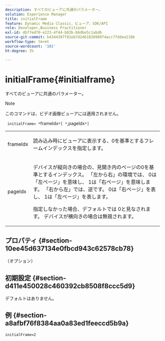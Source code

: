 ```yaml
---
description: すべてのビューアに共通のパラメーター。
solution: Experience Manager
title: initialFrame
feature: Dynamic Media Classic，ビューア，SDK/API
role: Developer,Business Practitioner
exl-id: db77edf0-e223-4f44-b83b-b6dbe5c1abd6
source-git-commit: b4344397f82eb7d2d61020909f4acc7fddea210b
workflow-type: tm+mt
source-wordcount: '101'
ht-degree: 3%

---
```


# initialFrame{#initialframe}

すべてのビューアに共通のパラメーター。

>[!NOTE]
>
>このコマンドは、ビデオ画像ビューアには適用されません。

` initialFrame= *`frameIdx`*[ *`,pageIdx`*]`

<table id="table_9B98C97485DD4DEB8A6ECBCE8DF6B886"> 
 <tbody> 
  <tr> 
   <td colname="col1"> <p> <span class="codeph"> <span class="varname"> frameIdx</span> </span> </p> </td> 
   <td colname="col2"> <p> 読み込み時にビューアに表示する、0を基準とするフレームインデックスを指定します。 </p> </td> 
  </tr> 
  <tr> 
   <td colname="col1"> <p><span class="codeph"><span class="varname"> pageIdx</span></span> </p> </td> 
   <td colname="col2"> <p>デバイスが縦向きの場合の、見開き内のページの0を基準とするインデックス。 「左から右」の環境では、<span class="codeph"> 0</span>は「左ページ」を意味し、<span class="codeph"> 1</span>は「右ページ」を意味します。 「右から左」では、逆です。<span class="codeph"> 0</span>は「右ページ」を表し、<span class="codeph"> 1</span>は「左ページ」を表します。 </p> <p>指定しなかった場合、デフォルトでは<span class="codeph"> 0</span>と見なされます。 デバイスが横向きの場合は無視されます。 </p> </td> 
  </tr> 
 </tbody> 
</table>

## プロパティ {#section-10ee45d637134e0fbcd943c62578cb78}

（オプション）

## 初期設定 {#section-d411e450028c460392cb8508f8ccc5d9}

デフォルトはありません。

## 例 {#section-a8afbf76f8384aa0a83ed1feeccd5b9a}

```
initialFrame=2
```
